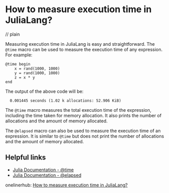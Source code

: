 # How to measure execution time in JuliaLang?
// plain

Measuring execution time in JuliaLang is easy and straightforward. The `@time` macro can be used to measure the execution time of any expression. For example:

```
@time begin
    x = rand(1000, 1000)
    y = rand(1000, 1000)
    z = x * y
end
```

The output of the above code will be:

```
  0.001445 seconds (1.02 k allocations: 52.906 KiB)
```

The `@time` macro measures the total execution time of the expression, including the time taken for memory allocation. It also prints the number of allocations and the amount of memory allocated.

The `@elapsed` macro can also be used to measure the execution time of an expression. It is similar to `@time` but does not print the number of allocations and the amount of memory allocated.

## Helpful links

- [Julia Documentation - @time](https://docs.julialang.org/en/v1/manual/performance-tips/index.html#Timing-Code-1)
- [Julia Documentation - @elapsed](https://docs.julialang.org/en/v1/manual/performance-tips/index.html#Timing-Code-1)

onelinerhub: [How to measure execution time in JuliaLang?](https://onelinerhub.com/julialang/how-to-measure-execution-time-in-julialang)